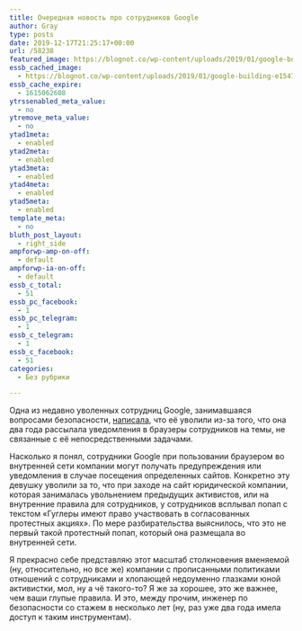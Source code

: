 ```yaml
---
title: Очередная новость про сотрудников Google
author: Gray
type: posts
date: 2019-12-17T21:25:17+00:00
url: /58238
featured_image: https://blognot.co/wp-content/uploads/2019/01/google-building-e1547686917833.jpg
essb_cached_image:
  - https://blognot.co/wp-content/uploads/2019/01/google-building-e1547686917833.jpg
essb_cache_expire:
  - 1615062608
ytrssenabled_meta_value:
  - no
ytremove_meta_value:
  - no
ytad1meta:
  - enabled
ytad2meta:
  - enabled
ytad3meta:
  - enabled
ytad4meta:
  - enabled
ytad5meta:
  - enabled
template_meta:
  - no
bluth_post_layout:
  - right_side
ampforwp-amp-on-off:
  - default
ampforwp-ia-on-off:
  - default
essb_c_total:
  - 51
essb_pc_facebook:
  - 1
essb_pc_telegram:
  - 1
essb_c_telegram:
  - 1
essb_c_facebook:
  - 51
categories:
  - Без рубрики

---
```








Одна из недавно уволенных сотрудниц Google, занимавшаяся вопросами безопасности, [написала][1], что её уволили из-за того, что она два года рассылала уведомления в браузеры сотрудников на темы, не связанные с её непосредственными задачами.

Насколько я понял, сотрудники Google при пользовании браузером во внутренней сети компании могут получать предупреждения или уведомления в случае посещения определенных сайтов. Конкретно эту девушку уволили за то, что при заходе на сайт юридической компании, которая занималась увольнением предыдущих активистов, или на внутренние правила для сотрудников, у сотрудников всплывал попап с текстом «Гуглеры имеют право участвовать в согласованных протестных акциях». По мере разбирательства выяснилось, что это не первый такой протестный попап, который она размещала во внутренней сети.

Я прекрасно себе представляю этот масштаб столкновения вменяемой (ну, относительно, но все же) компании с прописанными политиками отношений с сотрудниками и хлопающей недоуменно глазками юной активистки, мол, ну а чё такого-то? Я же за хорошее, это же важнее, чем ваши глупые правила. И это, между прочим, инженер по безопасности со стажем в несколько лет (ну, раз уже два года имела доступ к таким инструментам).&nbsp;

 [1]: https://www.theverge.com/2019/12/17/21024472/google-employee-fired-labor-rights-notification-tool